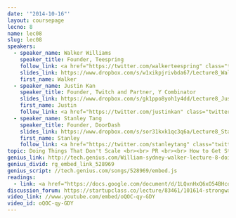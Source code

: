```yaml
---
date: '"2014-10-16"'
layout: coursepage
lecno: 8
name: lec08
slug: lec08
speakers:
  - speaker_name: Walker Williams
    speaker_title: Founder, Teespring
    follow_link: <a href="https://twitter.com/walkerteespring" class="twitter-follow-button" data-show-count="false" data-show-screen-name="true">Follow @walkerteespring</a>
    slides_link: https://www.dropbox.com/s/w1xikpjrivbda67/Lecture8_Walker.pdf?dl=0
    first_name: Walker
  - speaker_name: Justin Kan
    speaker_title: Founder, Twitch and Partner, Y Combinator
    slides_link: https://www.dropbox.com/s/gk1ppo8yoh1y4dd/Lecture8_Justin.pdf?dl=0
    first_name: Justin
    follow_link: <a href="https://twitter.com/justinkan" class="twitter-follow-button" data-show-count="false" data-show-screen-name="true">Follow @justinkan</a>
  - speaker_name: Stanley Tang
    speaker_title: Founder, DoorDash
    slides_link: https://www.dropbox.com/s/sor31kxk1qc3q6a/Lecture8_Stanley.pdf?dl=0
    first_name: Stanley
    follow_link: <a href="https://twitter.com/stanleytang" class="twitter-follow-button" data-show-count="false" data-show-screen-name="true">Follow @stanleytang</a>
topic: Doing Things That Don't Scale <br><br> PR <br><br> How to Get Started
genius_link: http://tech.genius.com/William-sydney-walker-lecture-8-doing-things-that-dont-scale-pr-and-how-to-get-started-annotated
genius_divid: rg_embed_link_528969
genius_script: //tech.genius.com/songs/528969/embed.js
readings:
  - link: <a href="https://docs.google.com/document/d/1LQxnHxQ6xO54BHcoOmgEeuhdHwWwujKuSpzQbQnlThk">The Press is a Tool</a> by Alexia Tsotsis
discussion_forum: https://startupclass.co/lecture/83461/101614-strongwalker-williamsstrongi-founder-teespringibrstrongjustin-kanstrong-ifounder-twitchtv-and-partner-y-combinatoribrstrongstanley-tangstrongi-founder-doordashi-
video_link: //www.youtube.com/embed/oQOC-qy-GDY
video_id: oQOC-qy-GDY
---
```

